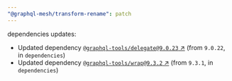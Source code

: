 ```yaml
---
"@graphql-mesh/transform-rename": patch
---
```

dependencies updates:
  - Updated dependency [`@graphql-tools/delegate@9.0.23` ↗︎](https://www.npmjs.com/package/@graphql-tools/delegate/v/9.0.23) (from `9.0.22`, in `dependencies`)
  - Updated dependency [`@graphql-tools/wrap@9.3.2` ↗︎](https://www.npmjs.com/package/@graphql-tools/wrap/v/9.3.2) (from `9.3.1`, in `dependencies`)
